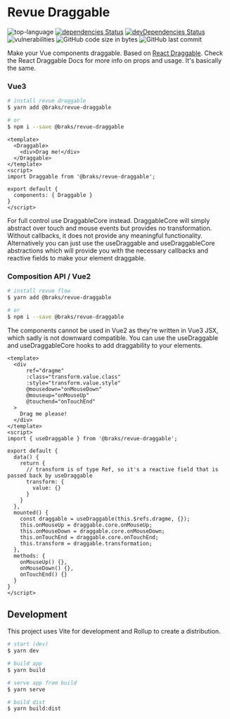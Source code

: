 # Revue Draggable
![top-language](https://img.shields.io/github/languages/top/bcakmakoglu/revue-draggable)
[![dependencies Status](https://status.david-dm.org/gh/bcakmakoglu/revue-draggable.svg)](https://david-dm.org/bcakmakoglu/revue-draggable)
[![devDependencies Status](https://status.david-dm.org/gh/bcakmakoglu/revue-draggable.svg?type=dev)](https://david-dm.org/bcakmakoglu/revue-draggable?type=dev)
![vulnerabilities](https://img.shields.io/snyk/vulnerabilities/github/bcakmakoglu/revue-draggable)
![GitHub code size in bytes](https://img.shields.io/github/languages/code-size/bcakmakoglu/revue-draggable)
![GitHub last commit](https://img.shields.io/github/last-commit/bcakmakoglu/revue-draggable)

Make your Vue components draggable.
Based on [React Draggable](https://www.npmjs.com/package/react-draggable#draggablecore).
Check the React Draggable Docs for more info on props and usage. It's basically the same.

### Vue3
```bash
# install revue draggable
$ yarn add @braks/revue-draggable

# or
$ npm i --save @braks/revue-draggable
```

```vue
<template>
  <Draggable>
    <div>Drag me!</div>
  </Draggable>
</template>
<script>
import Draggable from '@braks/revue-draggable';

export default {
  components: { Draggable }
}
</script>
```

For full control use DraggableCore instead.
DraggableCore will simply abstract over touch and mouse events but provides no transformation.
Without callbacks, it does not provide any meaningful functionality.
Alternatively you can just use the useDraggable and useDraggableCore abstractions which will
provide you with the necessary callbacks and reactive fields to make your element draggable.

### Composition API / Vue2
```bash
# install revue flow
$ yarn add @braks/revue-draggable

# or
$ npm i --save @braks/revue-draggable
```

The components cannot be used in Vue2 as they're written in Vue3 JSX, which sadly is not downward compatible.
You can use the useDraggable and useDraggableCore hooks to add draggability to your elements.

```vue
<template>
  <div
      ref="dragme"
      :class="transform.value.class"
      :style="transform.value.style"
      @mousedown="onMouseDown"
      @mouseup="onMouseUp"
      @touchend="onTouchEnd"
  >
    Drag me please!
  </div>
</template>
<script>
import { useDraggable } from '@braks/revue-draggable';

export default {
  data() {
    return {
      // transform is of type Ref, so it's a reactive field that is passed back by useDraggable
      transform: {
        value: {}
      }  
    }
  },
  mounted() {
    const draggable = useDraggable(this.$refs.dragme, {});
    this.onMouseUp = draggable.core.onMouseUp;
    this.onMouseDown = draggable.core.onMouseDown;
    this.onTouchEnd = draggable.core.onTouchEnd;
    this.transform = draggable.transformation;
  },
  methods: {
    onMouseUp() {},
    onMouseDown() {},
    onTouchEnd() {}
  }
}
</script>
```

## Development
This project uses Vite for development and Rollup to create a distribution.

```bash
# start (dev)
$ yarn dev

# build app
$ yarn build

# serve app from build
$ yarn serve

# build dist
$ yarn build:dist
```
